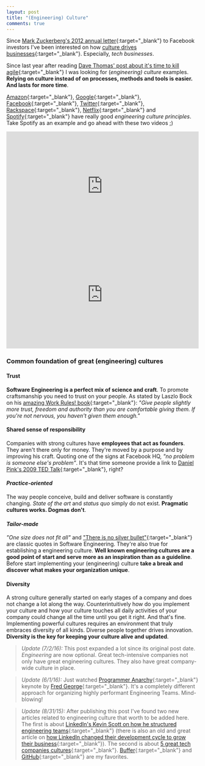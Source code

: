 ```yaml
---
layout: post
title: "(Engineering) Culture"
comments: true
---
```


Since [Mark Zuckerberg's 2012 annual letter](http://www.wired.com/2012/02/zuck-letter/){:target="_blank"}
to Facebook investors I've been interested on how [culture drives businesses](http://www.slideshare.net/Bufferapp/buffer-culture-06-with-a-change-to-be-a-no-ego-doer){:target="_blank"}.
Especially, _tech businesses_.

Since last year after reading [Dave Thomas' post about it's time to kill agile](http://pragdave.me/blog/2014/03/04/time-to-kill-agile/){:target="_blank"}
I was looking for (_engineering) culture_ examples. **Relying on culture instead of on processes, methods and tools is easier.
And lasts for more time**.

[Amazon](https://www.amazon.jobs/en/principles){:target="_blank"}, [Google](https://rework.withgoogle.com/){:target="_blank"}, [Facebook](https://hbr.org/2016/06/how-facebook-tries-to-prevent-office-politics){:target="_blank"}, [Twitter](http://www.fastcompany.com/3034679/most-innovative-companies/the-company-with-the-best-culture-twitter-according-to-glassdoor){:target="_blank"}, [Rackspace](https://www.rackspace.com/talent/culture/){:target="_blank"}, [Netflix](http://www.huffingtonpost.com/2015/02/27/netflix-culture-deck-success_n_6763716.html){:target="_blank"} and [Spotify](http://www.fastcompany.com/3034617/how-spotifys-music-obsessed-culture-makes-the-company-rock){:target="_blank"} have really good _engineering culture principles_. Take Spotify as an example and go ahead with these two videos ;)

<style>.embed-container { position: relative; padding-bottom: 56.25%; height: 0; overflow: hidden; max-width: 100%; } .embed-container iframe, .embed-container object, .embed-container embed { position: absolute; top: 0; left: 0; width: 100%; height: 100%; }</style><div class='embed-container'><iframe src='http://player.vimeo.com/video/85490944' frameborder='0' webkitAllowFullScreen mozallowfullscreen allowFullScreen></iframe></div>

<style>.embed-container { position: relative; padding-bottom: 56.25%; height: 0; overflow: hidden; max-width: 100%; } .embed-container iframe, .embed-container object, .embed-container embed { position: absolute; top: 0; left: 0; width: 100%; height: 100%; }</style><div class='embed-container'><iframe src='http://player.vimeo.com/video/94950270' frameborder='0' webkitAllowFullScreen mozallowfullscreen allowFullScreen></iframe></div>


### Common foundation of great (engineering) cultures

#### Trust

__Software Engineering is a perfect mix of science and craft__. To promote craftsmanship you need to trust on your people. As stated by Laszlo Bock on his [amazing Work Rules! book](http://www.workrules.net){:target="_blank"}: _"Give people slightly more trust, freedom and authority than you are comfortable giving them. If you're not nervous, you haven't given them enough."_

#### Shared sense of responsibility

Companies with strong cultures have __employees that act as founders__. They aren't there only for money. They're moved by a purpose and by improving his craft. Quoting one of the signs at Facebook HQ, _"no problem is someone else's problem"_. It's that time someone provide a link to [Daniel Pink's 2009 TED Talk](https://www.youtube.com/watch?v=rrkrvAUbU9Y){:target="_blank"}, right?

#### _Practice-oriented_

The way people conceive, build and deliver software is constantly changing. _State of the art_ and _status quo_ simply do not exist. **Pragmatic cultures works. Dogmas don't**.

#### _Tailor-made_

_"One size does not fit all"_ and ["There is no silver bullet"](https://en.wikipedia.org/wiki/No_Silver_Bullet){:target="_blank"} are classic quotes in Software Engineering. They're also true for establishing a engineering culture. __Well known engineering cultures are a good point of start and serve more as an inspiration than as a guideline__. Before start implementing your (engineering) culture __take a break and discover what makes your organization unique__.

#### Diversity

A strong culture generally started on early stages of a company and does not change a lot along the way. Counterintuitively how do you implement your culture and how your culture touches all daily activities of your company could change all the time until you get it right. And that's fine. Implementing powerful cultures requires an environment that truly embraces diversity of all kinds. Diverse people together drives innovation. **Diversity is the key for keeping your culture alive and updated**.


>_Update (7/2/16):_ This post expanded a lot since its original post date. _Engineering_ are now optional. Great tech-intensive companies not only have great engineering cultures. They also have great company-wide culture in place.

>_Update (6/1/16):_ Just watched [Programmer Anarchy](https://www.youtube.com/watch?v=uk-CF7klLdA){:target="_blank"} keynote by [Fred George](https://twitter.com/fgeorge52){:target="_blank"}. It's a completely different approach for organizing highly performant Engineering Teams. Mind-blowing!

>_Update (8/31/15):_ After publishing this post I've found two new articles related to engineering culture that worth to be added here. The first is about [LinkedIn's Kevin Scott on how he structured engineering teams](http://firstround.com/review/how-i-structured-engineering-teams-at-linkedin-and-admob-for-success/){:target="_blank"} (there is also an old and great article on [how LinkedIn changed their development cycle to grow their business](http://www.wired.com/2013/04/linkedin-software-revolution/){:target="_blank"}).
>The second is about [5 great tech companies cultures](http://www.inc.com/ed-zitron/5-tech-companies-with-great-cultures.html){:target="_blank"}. [Buffer](http://www.slideshare.net/Bufferapp/buffer-culture-06-with-a-change-to-be-a-no-ego-doer){:target="_blank"} and [Git](http://zachholman.com/posts/how-github-works/)[Hub](http://zachholman.com/posts/scaling-github-employees/){:target="_blank"} are my favorites.
